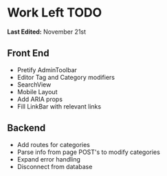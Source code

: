 # Work Left TODO

**Last Edited:**
November 21st

## Front End

* Pretify AdminToolbar
* Editor Tag and Category modifiers
* SearchView
* Mobile Layout
* Add ARIA props
* Fill LinkBar with relevant links

## Backend

* Add routes for categories
* Parse info from page POST's to modify categories
* Expand error handling
* Disconnect from database